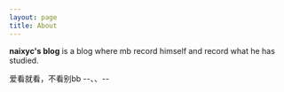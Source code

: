 ```yaml
---
layout: page
title: About
---
```


**naixyc's blog** is a blog where mb record himself and record what he has studied.

爱看就看，不看别bb --、、--
